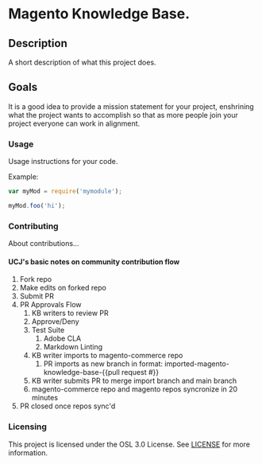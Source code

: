# Magento Knowledge Base.  

## Description

A short description of what this project does.

## Goals

It is a good idea to provide a mission statement for your project, enshrining
what the project wants to accomplish so that as more people join your project
everyone can work in alignment.

### Usage

Usage instructions for your code.

Example:

```javascript
var myMod = require('mymodule');

myMod.foo('hi');
```

### Contributing

About contributions...

#### UCJ's basic notes on community contribution flow

1. Fork repo
1. Make edits on forked repo
1. Submit PR
1. PR Approvals Flow
   1. KB writers to review PR
   1. Approve/Deny
   1. Test Suite
      1. Adobe CLA
      1. Markdown Linting
   1. KB writer imports to magento-commerce repo
      1. PR imports as new branch in format: imported-magento-knowledge-base-{{pull request #}}
   1. KB writer submits PR to merge import branch and main branch
   1. magento-commerce repo and magento repos syncronize in 20 minutes
1. PR closed once repos sync'd

### Licensing

This project is licensed under the OSL 3.0 License. See [LICENSE](LICENSE) for more information.
